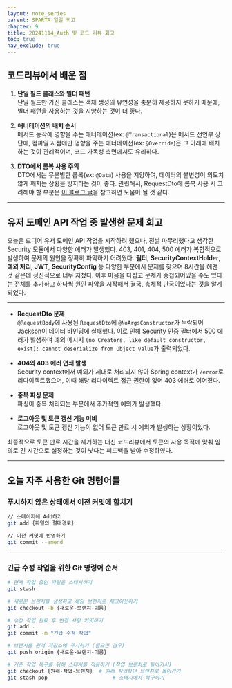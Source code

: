 ```yaml
---
layout: note_series
parent: SPARTA 일일 회고
chapter: 9
title: 20241114_Auth 및 코드 리뷰 회고
toc: true
nav_exclude: true
---
```


## 코드리뷰에서 배운 점
1. **단일 필드 클래스와 빌더 패턴**  
   단일 필드만 가진 클래스는 객체 생성의 유연성을 충분히 제공하지 못하기 때문에, 빌더 패턴을 사용하는 것을 지양하는 것이 더 좋다.

2. **애너테이션의 배치 순서**  
   메서드 동작에 영향을 주는 애너테이션(ex: `@Transactional`)은 메서드 선언부 상단에, 컴파일 시점에만 영향을 주는 애너테이션(ex: `@Override`)은 그 아래에 배치하는 것이 관례적이며, 코드 가독성 측면에서도 유리하다.

3. **DTO에서 롬복 사용 주의**  
   DTO에서는 무분별한 롬복(ex: `@Data`) 사용을 지양하여, 데이터의 불변성이 의도치 않게 깨지는 상황을 방지하는 것이 좋다. 관련해서, RequestDto에 롬복 사용 시 고려해야 할 부분은 [이 블로그 글](https://velog.io/@dangddoong/RequestDto-Jackson-Immutable-Objects-Deserialize)을 참고하면 도움이 될 것 같다.

---

## 유저 도메인 API 작업 중 발생한 문제 회고

오늘은 드디어 유저 도메인 API 작업을 시작하려 했으나, 전날 마무리했다고 생각한 Security 모듈에서 다양한 에러가 발생했다. 
403, 401, 404, 500 에러가 복합적으로 발생하여 문제의 원인을 정확히 파악하기 어려웠다. 
**필터**, **SecurityContextHolder**, **예외 처리**, **JWT**, **SecurityConfig** 등 다양한 부분에서 문제를 찾으며 8시간을 헤맨 것 같은데 정신적으로 너무 지쳤다.
이후 마음을 다잡고 문제가 중첩되어있을 수도 있다는 전체를 추가하고 하나씩 원인 파악을 시작해서 결국, 총체적 난국이었다는 것을 알게되었다.

---

- **RequestDto 문제**  
  `@RequestBody`에 사용된 `RequestDto`에 `@NoArgsConstructor`가 누락되어 Jackson이 데이터 바인딩에 실패했다. 이로 인해 Security 인증 필터에서 500 에러가 발생하며 예외 메시지 `(no Creators, like default constructor, exist): cannot deserialize from Object value`가 출력되었다.

- **404와 403 에러 연쇄 발생**  
  Security context에서 예외가 제대로 처리되지 않아 Spring context가 `/error`로 리다이렉트했으며, 이때 해당 리다이렉트 접근 권한이 없어 403 에러로 이어졌다.

- **중복 파싱 문제**  
  파싱이 중복 처리되는 부분에서 추가적인 예외가 발생했다.

- **로그아웃 및 토큰 갱신 기능 미비**  
  로그아웃 및 토큰 갱신 기능이 없어 토큰 만료 시 예외가 발생하는 상황이었다.

최종적으로 토큰 만료 시간을 제거하는 대신 코드리뷰에서 토큰의 사용 목적에 맞춰 임의로 긴 시간으로 설정하는 것이 낫다는 피드백을 받아 수정하였다.

---

## 오늘 자주 사용한 Git 명령어들
### 푸시하지 않은 상태에서 이전 커밋에 합치기

```bash
// 스테이지에 Add하기
git add {파일의 절대경로}

// 이전 커밋에 반영하기
git commit --amend
```

---

### 긴급 수정 작업을 위한 Git 명령어 순서

```bash
# 현재 작업 중인 파일을 스태시하기
git stash

# 새로운 브랜치를 생성하고 해당 브랜치로 체크아웃하기
git checkout -b {새로운-브랜치-이름}

# 수정 작업 완료 후 변경 사항 커밋하기
git add .
git commit -m "긴급 수정 작업"

# 브랜치를 원격 저장소에 푸시하기 (필요한 경우)
git push origin {새로운-브랜치-이름}

# 기존 작업 복구를 위해 스태시를 적용하기 (작업 브랜치로 돌아가서)
git checkout {원래-작업-브랜치}  # 원래 작업하던 브랜치로 돌아가기
git stash pop                     # 스태시에서 복구하기

```